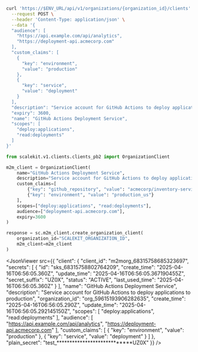 <CodeWithHeader method="post" endpoint="/api/v1/organizations/{organization_id}/clients">

<Tabs groupId="tech-stack" querystring>
<TabItem value="curl" label="cURL">

```bash showLineNumbers
curl 'https://$ENV_URL/api/v1/organizations/{organization_id}/clients' \
  --request POST \
  --header 'Content-Type: application/json' \
  --data '{
  "audience": [
    "https://api.example.com/api/analytics",
    "https://deployment-api.acmecorp.com"
  ],
  "custom_claims": [
    {
      "key": "environment",
      "value": "production"
    },
    {
      "key": "service",
      "value": "deployment"
    }
  ],
  "description": "Service account for GitHub Actions to deploy applications to production",
  "expiry": 3600,
  "name": "GitHub Actions Deployment Service",
  "scopes": [
    "deploy:applications",
    "read:deployments"
  ]
}'
```

</TabItem>

<TabItem value="python" label="Python">

```python showLineNumbers
from scalekit.v1.clients.clients_pb2 import OrganizationClient

m2m_client = OrganizationClient(
    name="GitHub Actions Deployment Service",
    description="Service account for GitHub Actions to deploy applications to production",
    custom_claims=[
        {"key": "github_repository", "value": "acmecorp/inventory-service"},
        {"key": "environment", "value": "production_us"}
    ],
    scopes=["deploy:applications", "read:deployments"],
    audience=["deployment-api.acmecorp.com"],
    expiry=3600
)

response = sc.m2m_client.create_organization_client(
    organization_id="SCALEKIT_ORGANIZATION_ID",
    m2m_client=m2m_client
)
```

</TabItem>
</Tabs>

</CodeWithHeader>
<CodeWithHeader title="Response">

<JsonViewer src={{
    "client": {
        "client_id": "m2morg_68315758685323697",
        "secrets": [
            {
                "id": "sks_68315758802764209",
                "create_time": "2025-04-16T06:56:05.360Z",
                "update_time": "2025-04-16T06:56:05.367190455Z",
                "secret_suffix": "UZ0X",
                "status": "ACTIVE",
                "last_used_time": "2025-04-16T06:56:05.360Z"
            }
        ],
        "name": "GitHub Actions Deployment Service",
        "description": "Service account for GitHub Actions to deploy applications to production",
        "organization_id": "org_59615193906282635",
        "create_time": "2025-04-16T06:56:05.290Z",
        "update_time": "2025-04-16T06:56:05.292145150Z",
        "scopes": [
            "deploy:applications",
            "read:deployments"
        ],
        "audience": [
            "https://api.example.com/api/analytics",
            "https://deployment-api.acmecorp.com"
        ],
        "custom_claims": [
            {
                "key": "environment",
                "value": "production"
            },
            {
                "key": "service",
                "value": "deployment"
            }
        ]
    },
    "plain_secret": "test_****************************UZ0X"
}} />

</CodeWithHeader>
